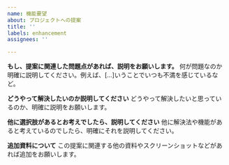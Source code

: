 ```yaml
---
name: 機能要望
about: プロジェクトへの提案
title: ''
labels: enhancement
assignees: ''

---
```


**もし、提案に関連した問題点があれば、説明をお願いします。**
何が問題なのか明確に説明してください。例えば、[...]いうことでいつも不満を感じているなど。

**どうやって解決したいのか説明してください**
どうやって解決したいと思っているのか、明確に説明をお願いします。

**他に選択肢があるとお考えでしたら、説明してください**
他に解決法や機能があると考えているのでしたら、明確にそれを説明してください。

**追加資料について**
この提案に関連する他の資料やスクリーンショットなどがあれば追加をお願いします。
